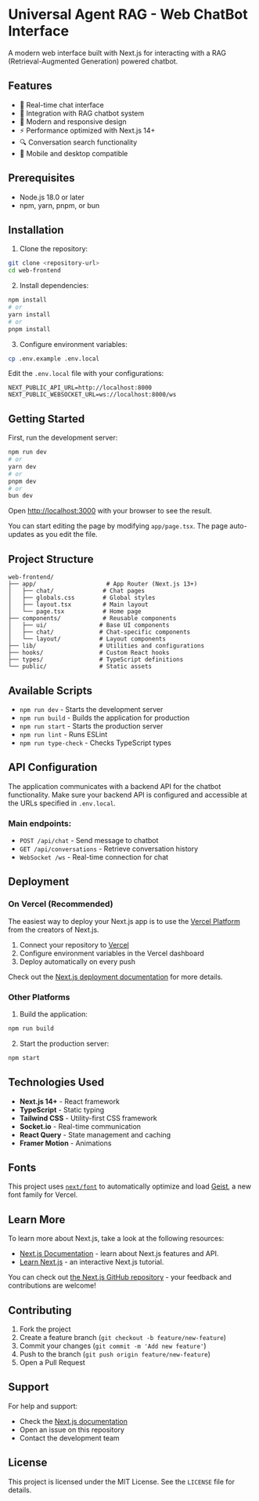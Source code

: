 # Universal Agent RAG - Web ChatBot Interface

A modern web interface built with Next.js for interacting with a RAG (Retrieval-Augmented Generation) powered chatbot.

## Features

- 💬 Real-time chat interface
- 🤖 Integration with RAG chatbot system
- 🎨 Modern and responsive design
- ⚡ Performance optimized with Next.js 14+
- 🔍 Conversation search functionality
- 📱 Mobile and desktop compatible

## Prerequisites

- Node.js 18.0 or later
- npm, yarn, pnpm, or bun

## Installation

1. Clone the repository:
```bash
git clone <repository-url>
cd web-frontend
```

2. Install dependencies:
```bash
npm install
# or
yarn install
# or
pnpm install
```

3. Configure environment variables:
```bash
cp .env.example .env.local
```

Edit the `.env.local` file with your configurations:
```
NEXT_PUBLIC_API_URL=http://localhost:8000
NEXT_PUBLIC_WEBSOCKET_URL=ws://localhost:8000/ws
```

## Getting Started

First, run the development server:

```bash
npm run dev
# or
yarn dev
# or
pnpm dev
# or
bun dev
```

Open [http://localhost:3000](http://localhost:3000) with your browser to see the result.

You can start editing the page by modifying `app/page.tsx`. The page auto-updates as you edit the file.

## Project Structure

```
web-frontend/
├── app/                    # App Router (Next.js 13+)
│   ├── chat/              # Chat pages
│   ├── globals.css        # Global styles
│   ├── layout.tsx         # Main layout
│   └── page.tsx           # Home page
├── components/            # Reusable components
│   ├── ui/               # Base UI components
│   ├── chat/             # Chat-specific components
│   └── layout/           # Layout components
├── lib/                  # Utilities and configurations
├── hooks/                # Custom React hooks
├── types/                # TypeScript definitions
└── public/               # Static assets
```

## Available Scripts

- `npm run dev` - Starts the development server
- `npm run build` - Builds the application for production
- `npm run start` - Starts the production server
- `npm run lint` - Runs ESLint
- `npm run type-check` - Checks TypeScript types

## API Configuration

The application communicates with a backend API for the chatbot functionality. Make sure your backend API is configured and accessible at the URLs specified in `.env.local`.

### Main endpoints:
- `POST /api/chat` - Send message to chatbot
- `GET /api/conversations` - Retrieve conversation history
- `WebSocket /ws` - Real-time connection for chat

## Deployment

### On Vercel (Recommended)

The easiest way to deploy your Next.js app is to use the [Vercel Platform](https://vercel.com/new?utm_medium=default-template&filter=next.js&utm_source=create-next-app&utm_campaign=create-next-app-readme) from the creators of Next.js.

1. Connect your repository to [Vercel](https://vercel.com)
2. Configure environment variables in the Vercel dashboard
3. Deploy automatically on every push

Check out the [Next.js deployment documentation](https://nextjs.org/docs/app/building-your-application/deploying) for more details.

### Other Platforms

1. Build the application:
```bash
npm run build
```

2. Start the production server:
```bash
npm start
```

## Technologies Used

- **Next.js 14+** - React framework
- **TypeScript** - Static typing
- **Tailwind CSS** - Utility-first CSS framework
- **Socket.io** - Real-time communication
- **React Query** - State management and caching
- **Framer Motion** - Animations

## Fonts

This project uses [`next/font`](https://nextjs.org/docs/app/building-your-application/optimizing/fonts) to automatically optimize and load [Geist](https://vercel.com/font), a new font family for Vercel.

## Learn More

To learn more about Next.js, take a look at the following resources:

- [Next.js Documentation](https://nextjs.org/docs) - learn about Next.js features and API.
- [Learn Next.js](https://nextjs.org/learn) - an interactive Next.js tutorial.

You can check out [the Next.js GitHub repository](https://github.com/vercel/next.js) - your feedback and contributions are welcome!

## Contributing

1. Fork the project
2. Create a feature branch (`git checkout -b feature/new-feature`)
3. Commit your changes (`git commit -m 'Add new feature'`)
4. Push to the branch (`git push origin feature/new-feature`)
5. Open a Pull Request

## Support

For help and support:
- Check the [Next.js documentation](https://nextjs.org/docs)
- Open an issue on this repository
- Contact the development team

## License

This project is licensed under the MIT License. See the `LICENSE` file for details.